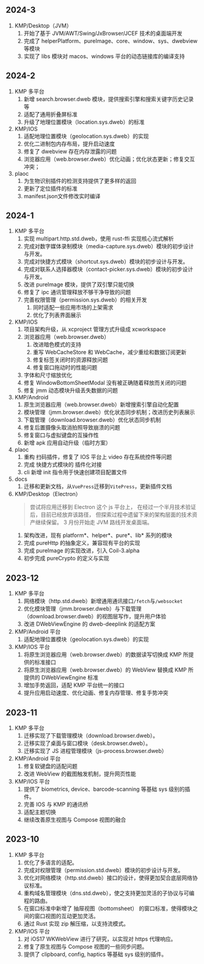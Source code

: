 ## 2024-3

1.  KMP/Desktop（JVM）
    1. 开始了基于 JVM/AWT/Swing/JxBrowser/JCEF 技术的桌面端开发
    1. 完成了 helperPlatform、pureImage、core、window、sys、dwebview 等模块
    1. 实现了 libs 模块对 macos、windows 平台的动态链接库的编译支持

## 2024-2

1. KMP 多平台
   1. 新增 search.browser.dweb 模块，提供搜索引擎和搜索关键字历史记录等
   1. 适配了通用折叠屏标准
   1. 升级了地理位置模块（location.sys.dweb）的标准
1. KMP/IOS
   1. 适配地理位置模块（geolocation.sys.dweb）的实现
   1. 优化二进制包内存布局，提升启动速度
   1. 修复了 dwebview 存在内存泄露的问题
   1. 浏览器应用（web.browser.dweb）优化动画；优化状态更新；修复交互冲突；
1. plaoc
   1. 为生物识别插件的检测支持提供了更多样的返回
   1. 更新了定位插件的标准
   1. manifest.json文件修改实时编译

## 2024-1

1. KMP 多平台
   1. 实现 multipart.http.std.dweb，使用 rust-ffi 实现核心流式解析
   1. 完成对数字媒体录制模块（media-capture.sys.dweb）模块的初步设计与开发。
   1. 完成对快捷方式模块（shortcut.sys.dweb）模块的初步设计与开发。
   1. 完成对联系人选择器模块（contact-picker.sys.dweb）模块的初步设计与开发。
   1. 改进 pureImage 模块，提供了双引擎只能切换
   1. 修复了 ipc 通讯管理释放不够干净导致的问题
   1. 完善权限管理（permission.sys.dweb）的相关开发
      1. 同时适配一些应用市场的上架需求
      1. 优化了列表界面展示
1. KMP/IOS
   1. 项目架构升级，从 xcproject 管理方式升级成 xcworkspace
   1. 浏览器应用（web.browser.dweb）
      1. 改进暗色模式的支持
      1. 重写 WebCacheStore 和 WebCache，减少重绘和数据订阅更新
      1. 修复标签关闭时的资源释放问题
      1. 修复窗口拖动时的性能问题
   1. 字体和尺寸缩放优化
   1. 修复 WindowBottomSheetModal 没有被正确随着释放而关闭的问题
   1. 修复 jmm 动态模块升级丢失数据的问题
1. KMP/Android
   1. 原生浏览器应用（web.browser.dweb）新增搜索引擎自动化配置
   1. 模块管理（jmm.browser.dweb）优化状态同步机制；改进历史列表展示
   1. 下载管理（download.browser.dweb）优化状态同步机制
   1. 修复后置摄像头取消拍照导致崩溃的问题
   1. 修复窗口与虚拟键盘的互操作性
   1. 新增 apk 应用自动升级（临时方案）
1. plaoc
   1. 重构 扫码插件，修复了 IOS 平台上 video 存在系统控件等问题
   1. 完成 快捷方式模块的 插件化对接
   1. cli 新增 init 指令用于快速创建项目配置文件
1. docs
   1. 迁移和更新文档，从`VuePress`迁移到`VitePress`，更新插件文档
1. KMP/Desktop（Electron）
   > 尝试将应用迁移到 Electron 这个 js 平台上，
   > 在经过一个半月技术验证后，目前已经放弃该路径，
   > 但探索过程中遗留下来的架构层面的技术资产继续保留。
   > 3 月份开始走 JVM 路线开发桌面端。
   1. 架构改进，现有 platform*、helper*、pure*、lib* 系列的模块
   1. 完成 pureHttp 的抽象定义，兼容现有平台的实现
   1. 完成 pureImage 的实现改进，引入 Coil-3.alpha
   1. 初步完成 pureCrypto 的定义与实现

## 2023-12

1. KMP 多平台
   1. 网络模块（http.std.dweb）新增通用通讯接口`/fetch`与`/websocket`
   1. 优化模块管理（jmm.browser.dweb）与下载管理（download.browser.dweb）的视图层写作，提升用户体验
   1. 改进 DWebViewEngine 的 dweb-deeplink 的适配方案
1. KMP/Android 平台
   1. 适配地理位置模块（geolocation.sys.dweb）的实现
1. KMP/IOS 平台
   1. 将原生浏览器应用（web.browser.dweb）的数据读写切换成 KMP 所提供的标准接口
   1. 将原生浏览器应用（web.browser.dweb）的 WebView 替换成 KMP 所提供的 DWebViewEngine 标准
   1. 增加手势返回，适配 KMP 平台统一的接口
   1. 提升应用启动速度、优化动画、修复内存管理、修复手势冲突

## 2023-11

1. KMP 多平台
   1. 迁移实现了下载管理模块（download.browser.dweb）。
   1. 迁移实现了桌面与窗口模块（desk.browser.dweb）。
   1. 迁移实现了 JS 进程管理模块（js-process.browser.dweb）
1. KMP/Android 平台
   1. 修复软键盘的适配问题
   1. 改进 WebView 的截图触发机制，提升网页性能
1. KMP/IOS 平台
   1. 提供了 biometrics, device、barcode-scanning 等基础 sys 级别的插件。
   1. 完善 IOS 与 KMP 的通讯桥
   1. 适配主题切换
   1. 继续改善原生视图与 Compose 视图的融合

## 2023-10

1. KMP 多平台
   1. 优化了多语言的适配。
   1. 完成对权限管理（permission.std.dweb）模块的初步设计与开发。
   1. 优化对网络模块（http.std.dweb）接口的设计，使得更加契合底层网络协议标准。
   1. 重构域名管理模块（dns.std.dweb），使之支持更加灵活的子协议与可编程的路由。
   1. 在窗口标准中新增了 抽屉视图（bottomsheet） 的窗口标准，使得模块之间的窗口视图的互动更加灵活。
   1. 通过 Rust 实现 zip 解压缩，以支持流模式。
1. KMP/IOS 平台
   1. 对 iOS17 WKWebView 进行了研究，以实现对 https 代理响应。
   1. 修复了原生视图与 Compose 视图的一些同步问题。
   1. 提供了 clipboard, config, haptics 等基础 sys 级别的插件。
